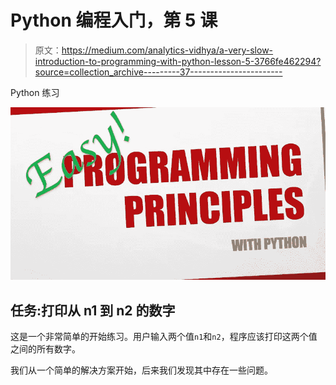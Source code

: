# Python 编程入门，第 5 课

> 原文：<https://medium.com/analytics-vidhya/a-very-slow-introduction-to-programming-with-python-lesson-5-3766fe462294?source=collection_archive---------37----------------------->

Python 练习

![](img/e672015658056b0116c694cf41631d46.png)

## 任务:打印从 n1 到 n2 的数字

这是一个非常简单的开始练习。用户输入两个值`n1`和`n2`，程序应该打印这两个值之间的所有数字。

我们从一个简单的解决方案开始，后来我们发现其中存在一些问题。